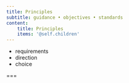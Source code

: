 ```yaml
---
title: Principles
subtitle: guidance • objectives • standards
content:
    title: Principles
    items: '@self.children'
---
```


- requirements
- direction
- choice

===
